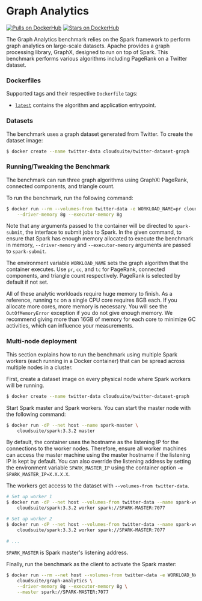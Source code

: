 # Graph Analytics #

[![Pulls on DockerHub][dhpulls]][dhrepo]
[![Stars on DockerHub][dhstars]][dhrepo]

The Graph Analytics benchmark relies on the Spark framework to perform graph analytics on large-scale datasets. Apache provides a graph processing library, GraphX, designed to run on top of Spark. This benchmark performs various algorithms including PageRank on a Twitter dataset.


### Dockerfiles

Supported tags and their respective `Dockerfile` tags:
- [`latest`][latestcontainer] contains the algorithm and application entrypoint.

### Datasets

The benchmark uses a graph dataset generated from Twitter. To create the dataset image:

```bash
$ docker create --name twitter-data cloudsuite/twitter-dataset-graph
```

### Running/Tweaking the Benchmark

The benchmark can run three graph algorithms using GraphX: PageRank, connected components, and triangle count.

To run the benchmark, run the following command:

```bash
$ docker run --rm --volumes-from twitter-data -e WORKLOAD_NAME=pr cloudsuite/graph-analytics \
    --driver-memory 8g --executor-memory 8g
```

Note that any arguments passed to the container will be directed to `spark-submit`, the interface to submit jobs to Spark. In the given command, to ensure that Spark has enough memory allocated to execute the benchmark in memory, `--driver-memory` and `--executor-memory` arguments are passed to `spark-submit`. 

The environment variable `WORKLOAD_NAME` sets the graph algorithm that the container executes. Use `pr`, `cc`, and `tc` for PageRank, connected components, and triangle count respectively. PageRank is selected by default if not set. 

All of these analytic workloads require huge memory to finish. As a reference, running `tc` on a single CPU core requires 8GB each. If you allocate more cores, more memory is necessary. You will see the `OutOfMemoryError` exception if you do not give enough memory. We recommend giving more than 16GB of memory for each core to minimize GC activities, which can influence your measurements. 

### Multi-node deployment

This section explains how to run the benchmark using multiple Spark workers (each running in a Docker container) that can be spread across multiple nodes in a cluster. 


First, create a dataset image on every physical node where Spark workers will be running.

```bash
$ docker create --name twitter-data cloudsuite/twitter-dataset-graph
```
Start Spark master and Spark workers. You can start the master node with the following command:

```bash
$ docker run -dP --net host --name spark-master \
    cloudsuite/spark:3.3.2 master
```

By default, the container uses the hostname as the listening IP for the connections to the worker nodes. Therefore, ensure all worker machines can access the master machine using the master hostname if the listening IP is kept by default.
You can also override the listening address by setting the environment variable `SPARK_MASTER_IP` using the container option `-e SPARK_MASTER_IP=X.X.X.X`.

The workers get access to the dataset with `--volumes-from twitter-data`.

```bash
# Set up worker 1
$ docker run -dP --net host --volumes-from twitter-data --name spark-worker-01 \
    cloudsuite/spark:3.3.2 worker spark://SPARK-MASTER:7077

# Set up worker 2
$ docker run -dP --net host --volumes-from twitter-data --name spark-worker-02 \
    cloudsuite/spark:3.3.2 worker spark://SPARK-MASTER:7077
    
# ...
```

`SPARK_MASTER` is Spark master's listening address.

Finally, run the benchmark as the client to activate the Spark master:

```bash
$ docker run --rm --net host --volumes-from twitter-data -e WORKLOAD_NAME=pr \
    cloudsuite/graph-analytics \
    --driver-memory 8g --executor-memory 8g \
    --master spark://SPARK-MASTER:7077
```


[dhrepo]: https://hub.docker.com/r/cloudsuite/graph-analytics/ "DockerHub Page"
[dhpulls]: https://img.shields.io/docker/pulls/cloudsuite/graph-analytics.svg "Go to DockerHub Page"
[dhstars]: https://img.shields.io/docker/stars/cloudsuite/graph-analytics.svg "Go to DockerHub Page"
[ml-dhrepo]: https://hub.docker.com/r/cloudsuite/twitter-dataset-graph/
[spark-dhrepo]: https://hub.docker.com/r/cloudsuite/spark/

[latestcontainer]: https://github.com/parsa-epfl/cloudsuite/blob/main/benchmarks/graph-analytics/latest/Dockerfile "link to container, github"
